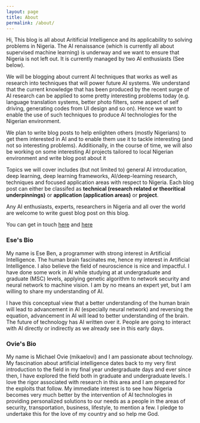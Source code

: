 ```yaml
---
layout: page
title: About
permalink: /about/
---
```


Hi, 
This blog is all about Aritificial Intelligence and its applicability to solving problems in Nigeria. The AI renaissance (which is currently all about supervised machine learning) is underway and we want to ensure that Nigeria is not left out. It is currently managed by two AI enthusiasts (See below).

We will be blogging about current AI techniques that works as well as research into techniques that will power future AI systems. We understand that the current knowledge that has been produced by the recent surge of AI research can be applied to some pretty interesting problems today (e.g. language translation systems, better photo filters, some aspect of self driving, generating codes from UI design and so on). Hence we want to enable the use of such techniques to produce AI technologies for the Nigerian environment.

We plan to write blog posts to help enlighten others (mostly Nigerians) to get them interested in AI and to enable them use it to tackle interesting (and not so interesting problems). Additionally, in the course of time, we will also be working on some interesting AI projects tailored to local Nigerian environment and write blog post about it

Topics we will cover includes (but not limited to) general AI introducation, deep learning, deep learning frameworks, AI/deep-learning research, techniques and focused application areas with respect to Nigeria.
Each blog post can either be classifed as **technical (research related or theoritical underpinnings)** or **application (application areas)** or **project**.

Any AI enthusiasts, experts, researchers in Nigeria and all over the world are welcome to write guest blog post on this blog.

You can get in touch [here](mailto:wecodeanything@outlook.com) and [here](mailto:mikaelovi@gmail.com)

### Ese's Bio
My name is Ese Ben, a programmer with strong interest in Artificial Intelligence. The human brain fascinates me, hence my interest in Artificial Intelligence. I also believe the field of neuroscience is nice and impactful. I have done some work in AI while studying at at undergraduate and graduate (MSC) levels, applying genetic algorithm to network security and neural network to machine vision. I am by no means an expert yet, but I am willing to share my understanding of AI.

I have this conceptual view that a better understanding of the human brain will lead to advancement in AI (especially neural network) and reversing the equation, advancement in AI will lead to better understanding of the brain. The future of technology has AI written over it. People are going to interact with AI directly or indirectly as we already see in this early days. 

### Ovie's Bio
My name is Michael Ovie (mikaelovi) and I am passionate about technology. My fascination about artificial intelligence dates back to my very first introduction to the field in my final year undergraduate days and ever since then, I have explored the field both in graduate and undergraduate levels. I love the rigor associated with research in this area and I am prepared for the exploits that follow. My immediate interest is to see how Nigeria becomes very much better by the intervention of AI technologies in providing personalized solutions to our needs as a people in the areas of security, transportation, business, lifestyle, to mention a few. I pledge to undertake this for the love of my country and so help me God.
